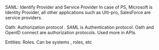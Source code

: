 SAML: Identify Provider and Service Provider 
In case of PS, Microsoft is Identity Provider, all other applications such as Ulti-pro, SalesForce are service providers. 

Oath: Authorization protocol . SAML is Authentication protocol. 
Oath and OpenID connect are authorization protocols. Used more in APIs. 

Entities: Roles. Can be systems , roles, etc 
